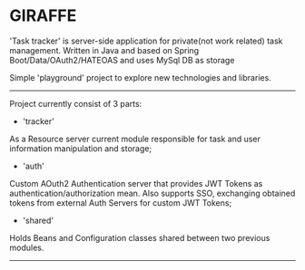 GIRAFFE
==========

'Task tracker' is server-side application for private(not work related) task management. 
Written in Java and based on Spring Boot/Data/OAuth2/HATEOAS and uses MySql DB as storage 

Simple 'playground' project to explore new technologies and libraries. 
____________________________________________________________________________________________________________________________

Project currently consist of 3 parts:

- 'tracker' 

As a Resource server current module responsible for task and user information manipulation and storage;

- 'auth'

Custom AOuth2 Authentication server that provides JWT Tokens as authentication/authorization mean. Also supports SSO, 
exchanging obtained tokens from external Auth Servers for custom JWT Tokens;

- 'shared' 

Holds Beans and Configuration classes shared between two previous modules.
____________________________________________________________________________________________________________________________


